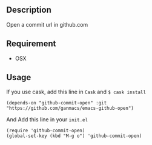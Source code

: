 ## Description

Open a commit url in github.com

## Requirement

* OSX

## Usage

If you use cask, add this line in `Cask` and `$ cask install`

```
(depends-on "github-commit-open" :git "https://github.com/ganmacs/emacs-github-open")
```

And Add this line in your `init.el`

```
(require 'github-commit-open)
(global-set-key (kbd "M-g o") 'github-commit-open)
```
